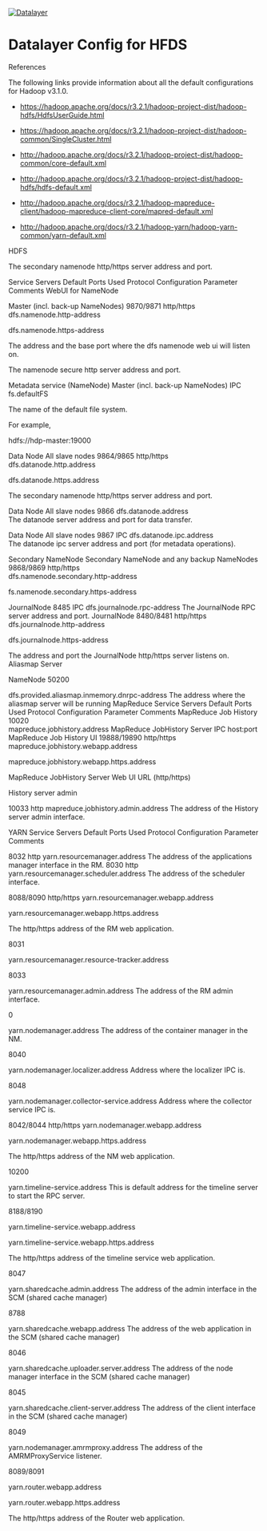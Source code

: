[![Datalayer](https://raw.githubusercontent.com/datalayer/datalayer/main/res/logo/datalayer-25.svg?sanitize=true)](https://datalayer.io)

# Datalayer Config for HFDS

References

The following links provide information about all the default configurations for Hadoop v3.1.0.

- https://hadoop.apache.org/docs/r3.2.1/hadoop-project-dist/hadoop-hdfs/HdfsUserGuide.html
- https://hadoop.apache.org/docs/r3.2.1/hadoop-project-dist/hadoop-common/SingleCluster.html

- http://hadoop.apache.org/docs/r3.2.1/hadoop-project-dist/hadoop-common/core-default.xml
- http://hadoop.apache.org/docs/r3.2.1/hadoop-project-dist/hadoop-hdfs/hdfs-default.xml
- http://hadoop.apache.org/docs/r3.2.1/hadoop-mapreduce-client/hadoop-mapreduce-client-core/mapred-default.xml
- http://hadoop.apache.org/docs/r3.2.1/hadoop-yarn/hadoop-yarn-common/yarn-default.xml

HDFS

The secondary namenode http/https server address and port.

Service	Servers	Default Ports Used	Protocol	Configuration Parameter	Comments
WebUI for NameNode

Master (incl. back-up NameNodes)	9870/9871	http/https	
dfs.namenode.http-address

dfs.namenode.https-address

The address and the base port where the dfs namenode web ui will listen on.

The namenode secure http server address and port.

Metadata service (NameNode)	Master (incl. back-up NameNodes)		IPC	
fs.defaultFS

The name of the default file system.

For example,

hdfs://hdp-master:19000

Data Node	All slave nodes	9864/9865	http/https	
dfs.datanode.http.address

dfs.datanode.https.address

The secondary namenode http/https server address and port.

Data Node	All slave nodes	9866		dfs.datanode.address	
The datanode server address and port for data transfer.

Data Node	All slave nodes	9867	IPC	dfs.datanode.ipc.address	
The datanode ipc server address and port (for metadata operations).

Secondary NameNode	Secondary NameNode and any backup NameNodes	9868/9869	http/https	
dfs.namenode.secondary.http-address

fs.namenode.secondary.https-address

JournalNode		8485	IPC	dfs.journalnode.rpc-address	The JournalNode RPC server address and port.
JournalNode		8480/8481	http/https	
dfs.journalnode.http-address

dfs.journalnode.https-address

The address and port the JournalNode http/https server listens on.
Aliasmap Server

NameNode	50200

dfs.provided.aliasmap.inmemory.dnrpc-address
The address where the aliasmap server will be running 
MapReduce
Service	Servers	Default Ports Used	Protocol	Configuration Parameter	Comments
MapReduce Job History		10020	
mapreduce.jobhistory.address	MapReduce JobHistory Server IPC host:port
MapReduce Job History UI		19888/19890	http/https
mapreduce.jobhistory.webapp.address

mapreduce.jobhistory.webapp.https.address

MapReduce JobHistory Server Web UI URL (http/https)

History server admin

10033
http
mapreduce.jobhistory.admin.address
The address of the History server admin interface.


YARN
Service	Servers	Default Ports Used	Protocol	Configuration Parameter	Comments

8032	http	yarn.resourcemanager.address	The address of the applications manager interface in the RM.
8030	http	yarn.resourcemanager.scheduler.address	The address of the scheduler interface.


8088/8090
http/https
yarn.resourcemanager.webapp.address

yarn.resourcemanager.webapp.https.address

The http/https address of the RM web application.


8031

yarn.resourcemanager.resource-tracker.address



8033

yarn.resourcemanager.admin.address
The address of the RM admin interface.


0

yarn.nodemanager.address
The address of the container manager in the NM.


8040

yarn.nodemanager.localizer.address
Address where the localizer IPC is.


8048

yarn.nodemanager.collector-service.address
Address where the collector service IPC is.


8042/8044
http/https
yarn.nodemanager.webapp.address

yarn.nodemanager.webapp.https.address

The http/https address of the NM web application. 


10200

yarn.timeline-service.address
This is default address for the timeline server to start the RPC server.


8188/8190

yarn.timeline-service.webapp.address

yarn.timeline-service.webapp.https.address

The http/https address of the timeline service web application.


8047

yarn.sharedcache.admin.address
The address of the admin interface in the SCM (shared cache manager)


8788

yarn.sharedcache.webapp.address
The address of the web application in the SCM (shared cache manager)


8046

yarn.sharedcache.uploader.server.address
The address of the node manager interface in the SCM (shared cache manager)


8045

yarn.sharedcache.client-server.address
The address of the client interface in the SCM (shared cache manager)


8049

yarn.nodemanager.amrmproxy.address
The address of the AMRMProxyService listener. 


8089/8091

yarn.router.webapp.address

yarn.router.webapp.https.address

The http/https address of the Router web application. 


